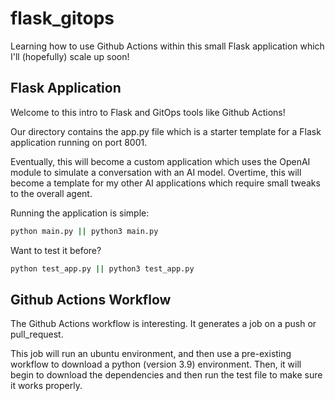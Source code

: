 # flask_gitops
Learning how to use Github Actions within this small Flask application which I'll (hopefully) scale up soon!

## Flask Application

Welcome to this intro to Flask and GitOps tools like Github Actions! 

Our directory contains the app.py file which is a starter template for a Flask application running on port 8001.

Eventually, this will become a custom application which uses the OpenAI module to simulate a conversation with an AI model. Overtime, this will become a template for my other AI applications which require small tweaks to the overall agent. 

Running the application is simple: 

```bash
python main.py || python3 main.py
```

Want to test it before? 
```bash
python test_app.py || python3 test_app.py
```

## Github Actions Workflow

The Github Actions workflow is interesting. It generates a job on a push or pull_request. 

This job will run an ubuntu environment, and then use a pre-existing workflow to download a python (version 3.9) environment. Then, it will begin to download the dependencies and then run the test file to make sure it works properly.